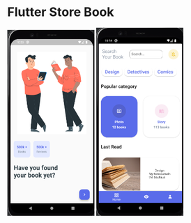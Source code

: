 # Flutter Store Book
<div style="display:inline-block">
  <img width="200" src="screenshots/1.png"/>
<img width="200" src="screenshots/2.png"/>
  </div>
